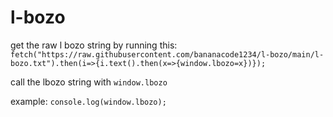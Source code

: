 # l-bozo
get the raw l bozo string by running this: `fetch("https://raw.githubusercontent.com/bananacode1234/l-bozo/main/l-bozo.txt").then(i=>{i.text().then(x=>{window.lbozo=x})});`

call the lbozo string with `window.lbozo`

example: `console.log(window.lbozo);`

